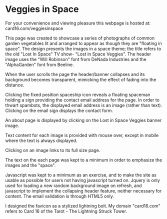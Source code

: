 # Veggies in Space

For your convenience and viewing pleasure this webpage is hosted at: card16.com/veggiesinspace

This page was created to showcase a series of photographs of common garden vegetables lit and arranged to appear as though they are "floating in 
space". The design presents the images in a space theme; the title refers to the old "Lost In Space" TV show- "Lost 
in Space Veggies". The header image uses the "Will Robinson" font from DeNada Industries and the "AlphaGarden" font from Beeline.

When the user scrolls the page the header/banner collapses and its background becomes transparent, mimicking the effect of fading into the distance.

Clicking the fixed position spaceship icon reveals a floating spaceman holding a sign providing the contact email address for the page. In order to 
thwart spambots, the displayed email address is an image (rather than text). Clicking on the email sign displays the contact form.

An about page is displayed by clicking on the Lost in Space Veggies banner image.

Text content for each image is provided with mouse over, except in mobile where the text is always displayed.

Clicking on an image links to its full size page.

The text on the each page was kept to a minimum in order to emphasize the images and the "space".

Javascript was kept to a minimum as an exercise, and to make the site as usable as possible for users not having javascript turned on. Jquery is only 
used for loading a new random background image on refresh, and javascript to implement the collapsing header feature, neither necessary for content. 
The email validation is through HTML5 only.

I designed the favicon as a stylized lightning bolt. My domain "card16.com" refers to Card 16 of the Tarot - The Lightning Struck Tower.
